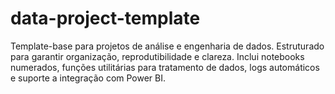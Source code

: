 # data-project-template
Template-base para projetos de análise e engenharia de dados. Estruturado para garantir organização, reprodutibilidade e clareza. Inclui notebooks numerados, funções utilitárias para tratamento de dados, logs automáticos e suporte a integração com Power BI.
